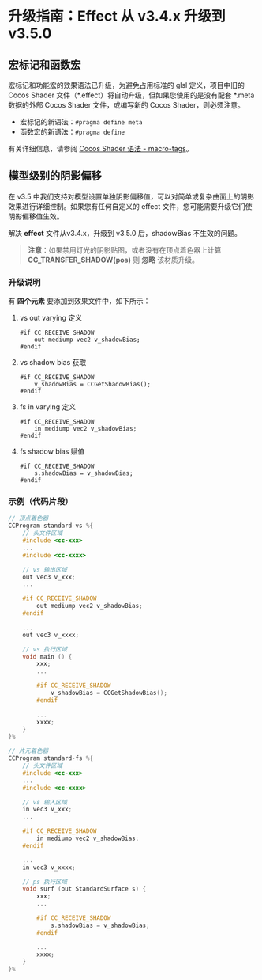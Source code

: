 # 升级指南：Effect 从 v3.4.x 升级到 v3.5.0

## 宏标记和函数宏

宏标记和功能宏的效果语法已升级，为避免占用标准的 glsl 定义，项目中旧的 Cocos Shader 文件（\*.effect）将自动升级，但如果您使用的是没有配套 \*.meta 数据的外部 Cocos Shader 文件，或编写新的 Cocos Shader，则必须注意。

- 宏标记的新语法：`#pragma define meta`
- 函数宏的新语法：`#pragma define`

有关详细信息，请参阅 [Cocos Shader 语法 - macro-tags](../shader/macros.md#macro-tags)。

## 模型级别的阴影偏移

在 v3.5 中我们支持对模型设置单独阴影偏移值，可以对简单或复杂曲面上的阴影效果进行详细控制。如果您有任何自定义的 effect 文件，您可能需要升级它们使阴影偏移值生效。

解决 **effect** 文件从v3.4.x，升级到 v3.5.0 后，shadowBias 不生效的问题。

> **注意**：如果禁用灯光的阴影贴图，或者没有在顶点着色器上计算 **CC_TRANSFER_SHADOW(pos)** 则 **忽略** 该材质升级。

### 升级说明

有 **四个元素** 要添加到效果文件中，如下所示：

1. vs out varying 定义

    ```
    #if CC_RECEIVE_SHADOW
        out mediump vec2 v_shadowBias;
    #endif
    ```

2. vs shadow bias 获取

    ```
    #if CC_RECEIVE_SHADOW
        v_shadowBias = CCGetShadowBias();
    #endif
    ```

3. fs in varying 定义

    ```
    #if CC_RECEIVE_SHADOW
        in mediump vec2 v_shadowBias;
    #endif
    ```

4. fs shadow bias 赋值

    ```
    #if CC_RECEIVE_SHADOW
        s.shadowBias = v_shadowBias;
    #endif
    ```

### 示例（代码片段）

```c
// 顶点着色器
CCProgram standard-vs %{
    // 头文件区域
    #include <cc-xxx>
    ...
    #include <cc-xxxx>

    // vs 输出区域
    out vec3 v_xxx;
    ...

    #if CC_RECEIVE_SHADOW
        out mediump vec2 v_shadowBias;
    #endif

    ...
    out vec3 v_xxxx;

    // vs 执行区域
    void main () {
        xxx;
        ...

        #if CC_RECEIVE_SHADOW
            v_shadowBias = CCGetShadowBias();
        #endif

        ...
        xxxx;
    }
}%

// 片元着色器
CCProgram standard-fs %{
    // 头文件区域
    #include <cc-xxx>
    ...
    #include <cc-xxxx>

    // vs 输入区域
    in vec3 v_xxx;
    ...

    #if CC_RECEIVE_SHADOW
        in mediump vec2 v_shadowBias;
    #endif

    ...
    in vec3 v_xxxx;

    // ps 执行区域
    void surf (out StandardSurface s) {
        xxx;
        ...

        #if CC_RECEIVE_SHADOW
            s.shadowBias = v_shadowBias;
        #endif

        ...
        xxxx;
    }
}%
```
